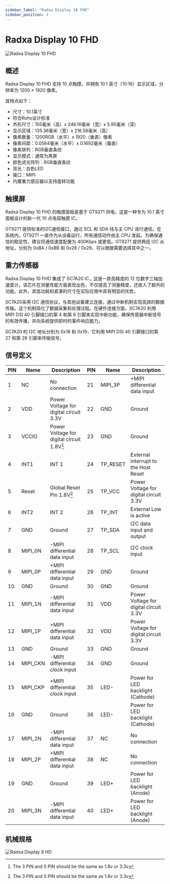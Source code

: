 ```yaml
---
sidebar_label: "Radxa Display 10 FHD"
sidebar_position: 4
---
```


# Radxa Display 10 FHD

![Radxa Display 10 FHD](/img/accessories/display-10-fhd.webp)

## 概述

Radxa Display 10 FHD 支持 10 点触摸，并拥有 10.1 英寸（10:16）显示区域，分辨率为 1200 × 1920 像素。

其特点如下：

- 尺寸：10.1英寸
- 符合Rohs设计标准
- 外形尺寸：155毫米（高）x 246.16毫米（宽）x 5.95毫米（深）
- 显示区域：135.36毫米（宽）x 216.58毫米（高）
- 像素数量：1200RGB（水平）x 1920（垂直）像素
- 像素间距：0.0564毫米（水平）x 0.1692毫米（垂直）
- 像素排列：RGB垂直条纹
- 显示模式：通常为黑屏
- 颜色滤光阵列：RGB垂直条纹
- 背光：白色LED
- 接口：MIPI
- 内置重力感应器以支持旋转功能

## 触摸屏

Radxa Display 10 FHD 的触摸面板是基于 GT9271 供电，这是一种专为 10.1 英寸面板设计的新一代 10 点电容触摸 IC。

GT9271 提供标准的I2C通信接口，通过 SCL 和 SDA 线与主 CPU 进行通信。在系统内，GT9271 一直作为从设备运行，所有通信动作由主 CPU 发起。为确保通信的稳定性，建议将通信速度配置为 400Kbps 或更低。GT9271 提供两组 I2C 从地址，分别为 0xBA / 0xBB 和 0x28 / 0x29，可以根据需要选择其中之一。

## 重力传感器

Radxa Display 10 FHD 集成了 SC7A20 IC，这是一款高精度的 12 位数字三轴加速度计。该芯片在测量性能方面表现出色，不仅提高了测量精度，还嵌入了额外的功能。此外，其低功耗和紧凑的尺寸在实际应用中具有明显的优势。

SC7A20采用 I2C 通信协议，与其他设备建立连接，通过中断机制实现高效的数据传输。这个机制简化了数据采集和处理过程。在硬件连接方面，SC7A20 利用 MIPI DSI 40 引脚接口的第 4 和第 6 引脚来实现中断功能，确保传感器中断信号的有效传播，并向系统提供即时的事件响应能力。

SC7A20 的 I2C 地址分别为 0x18 和 0x19，它利用 MIPI DSI 40 引脚接口的第 27 和第 28 引脚来传输信号。

## 信号定义

| PIN | Name     | Description                                | PIN | Name     | Description                            |
| --- | -------- | ------------------------------------------ | --- | -------- | -------------------------------------- |
| 1   | NC       | No connection                              | 21  | MIPI_3P  | +MIPI differential data input          |
| 2   | VDD      | Power Voltage for digital circuit 3.3V     | 22  | GND      | Ground                                 |
| 3   | VCCIO    | Power Voltage for digital circuit 1.8V[^1] | 23  | GND      | Ground                                 |
| 4   | INT1     | INT 1                                      | 24  | TP_RESET | External interrupt to the Host Reset   |
| 5   | Reset    | Global Reset Pin 1.8V[^1]                  | 25  | TP_VCC   | Power Voltage for digital circuit 3.3V |
| 6   | INT2     | INT 2                                      | 26  | TP_INT   | External Low is active                 |
| 7   | GND      | Ground                                     | 27  | TP_SDA   | I2C data input and output              |
| 8   | MIPI_0N  | -MIPI differential data input              | 28  | TP_SCL   | I2C clock input                        |
| 9   | MIPI_0P  | +MIPI differential data input              | 29  | GND      | Ground                                 |
| 10  | GND      | Ground                                     | 30  | GND      | Ground                                 |
| 11  | MIPI_1N  | -MIPI differential data input              | 31  | VDD      | Power Voltage for digital circuit 3.3V |
| 12  | MIPI_1P  | +MIPI differential data input              | 32  | VDD      | Power Voltage for digital circuit 3.3V |
| 13  | GND      | Ground                                     | 33  | GND      | Ground                                 |
| 14  | MIPI_CKN | -MIPI differential clock input             | 34  | GND      | Ground                                 |
| 15  | MIPI_CKP | +MIPI differential clock input             | 35  | LED-     | Power for LED backlight (Cathode)      |
| 16  | GND      | Ground                                     | 36  | LED-     | Power for LED backlight (Cathode)      |
| 17  | MIPI_2N  | -MIPI differential data input              | 37  | NC       | No connection                          |
| 18  | MIPI_2P  | +MIPI differential data input              | 38  | NC       | No connection                          |
| 19  | GND      | Ground                                     | 39  | LED+     | Power for LED backlight (Anode)        |
| 20  | MIPI_3N  | -MIPI differential data input              | 40  | LED+     | Power for LED backlight (Anode)        |

[^1]: The 3 PIN and 5 PIN should be the same as 1.8v or 3.3v

## 机械规格

![Radxa Display 8 HD](/img/accessories/display_10_fhd_01.webp)
